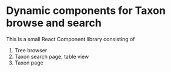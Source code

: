 # Dynamic components for Taxon browse and search

This is a small React Component library consisting of

1. Tree browser
2. Taxon search page, table view
3. Taxon page



